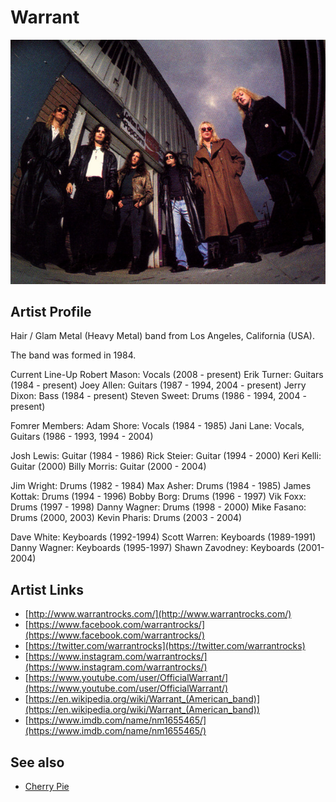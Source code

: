 # Warrant

![](../../assets/artists/Warrant.png)

## Artist Profile

Hair / Glam Metal (Heavy Metal) band from Los Angeles, California (USA). 

The band was formed in 1984.

Current Line-Up
Robert Mason: Vocals (2008 - present)
Erik Turner: Guitars (1984 - present)
Joey Allen: Guitars (1987 - 1994, 2004 - present)
Jerry Dixon: Bass (1984 - present)
Steven Sweet: Drums (1986 - 1994, 2004 - present)

Fomrer Members:
Adam Shore: Vocals (1984 - 1985)
Jani Lane: Vocals, Guitars (1986 - 1993, 1994 - 2004)

Josh Lewis: Guitar (1984 - 1986)
Rick Steier: Guitar (1994 - 2000)
Keri Kelli: Guitar (2000)
Billy Morris: Guitar (2000 - 2004)

Jim Wright: Drums (1982 - 1984)
Max Asher: Drums (1984 - 1985)
James Kottak: Drums (1994 - 1996)
Bobby Borg: Drums (1996 - 1997)
Vik Foxx: Drums (1997 - 1998)
Danny Wagner: Drums (1998 - 2000)
Mike Fasano: Drums (2000, 2003)
Kevin Pharis: Drums (2003 - 2004)

Dave White: Keyboards (1992-1994)
Scott Warren: Keyboards (1989-1991)
Danny Wagner: Keyboards (1995-1997)
Shawn Zavodney: Keyboards (2001-2004)

## Artist Links

- [http://www.warrantrocks.com/](http://www.warrantrocks.com/)
- [https://www.facebook.com/warrantrocks/](https://www.facebook.com/warrantrocks/)
- [https://twitter.com/warrantrocks](https://twitter.com/warrantrocks)
- [https://www.instagram.com/warrantrocks/](https://www.instagram.com/warrantrocks/)
- [https://www.youtube.com/user/OfficialWarrant/](https://www.youtube.com/user/OfficialWarrant/)
- [https://en.wikipedia.org/wiki/Warrant_(American_band)](https://en.wikipedia.org/wiki/Warrant_(American_band))
- [https://www.imdb.com/name/nm1655465/](https://www.imdb.com/name/nm1655465/)


## See also

- [Cherry Pie](Cherry_Pie.md)
